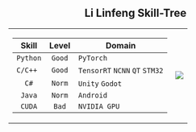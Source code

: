 ## <div align="center">Li Linfeng Skill-Tree </div> 
<div align="center">
<table>
  <tr>
    <td>
      <div>
        
| Skill| Level |Domain|
| :-----------:| :-----------: |---|
| `Python`| `Good`   |`PyTorch`   |
| `C/C++ `|   `Good`    |`TensorRT` `NCNN` `QT` `STM32`|
| `C#`| `Norm`   |`Unity` `Godot`|
| `Java`  | `Norm`  | `Android`  |
| `CUDA`  | `Bad`  | `NVIDIA GPU`  |
 </div> 
    </td>
    <td>
    <img src="https://github-readme-stats.vercel.app/api/top-langs/?username=akira4O4&layout=donut-vertical&theme=vue-dark" align="center" />
   </td>
  </tr>
</table>
 </div> 


